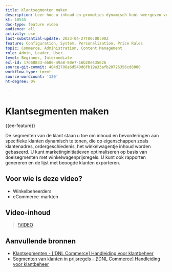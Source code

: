 ```yaml
---
title: Klantsegmenten maken
description: Leer hoe u inhoud en promoties dynamisch kunt weergeven voor specifieke klanten, op basis van eigenschappen zoals het adres van de klant, de ordergeschiedenis, de inhoud van winkelwagentjes.
kt: 10545
doc-type: feature video
audience: all
activity: use
last-substantial-update: 2023-04-27T00:00:00Z
feature: Configuration, System, Personalization, Price Rules
topic: Commerce, Administration, Content Management
role: Admin, Leader, User
level: Beginner, Intermediate
exl-id: 17d68833-eb86-49a8-80e7-16b20e435626
source-git-commit: 404d2708a6d540d6fb19a33afb20726356cd8000
workflow-type: tm+mt
source-wordcount: '120'
ht-degree: 0%

---
```


# Klantsegmenten maken

{{ee-feature}}

De segmenten van de klant staan u toe om inhoud en bevorderingen aan specifieke klanten dynamisch te tonen, die op eigenschappen zoals klantenadres, ordergeschiedenis, het winkelwagentje inhoud worden gebaseerd. U kunt marketinginitiatieven optimaliseren op basis van doelsegmenten met winkelwagenprijsregels. U kunt ook rapporten genereren en de lijst met beoogde klanten exporteren.

## Voor wie is deze video?

- Winkelbeheerders
- eCommerce-markten

## Video-inhoud

>[!VIDEO](https://video.tv.adobe.com/v/343659?quality=12&learn=on)

## Aanvullende bronnen

- [Klantsegmenten - [!DNL Commerce] Handleiding voor klantbeheer](https://experienceleague.adobe.com/docs/commerce-admin/customers/customers-menu/customer-segments.html)
- [Segmenten van klanten in prijsregels - [!DNL Commerce] Handleiding voor klantbeheer](https://experienceleague.adobe.com/docs/commerce-admin/customers/segments/customer-segment-price-rule.html)
